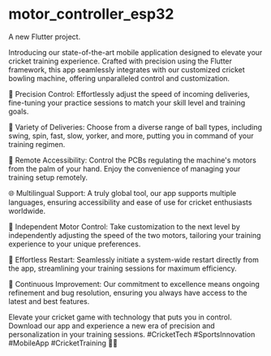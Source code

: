 # motor_controller_esp32

A new Flutter project.

Introducing our state-of-the-art mobile application designed to elevate your cricket training experience. Crafted with precision using the Flutter framework, this app seamlessly integrates with our customized cricket bowling machine, offering unparalleled control and customization.

🏏 Precision Control: Effortlessly adjust the speed of incoming deliveries, fine-tuning your practice sessions to match your skill level and training goals.

🔄 Variety of Deliveries: Choose from a diverse range of ball types, including swing, spin, fast, slow, yorker, and more, putting you in command of your training regimen.

📱 Remote Accessibility: Control the PCBs regulating the machine's motors from the palm of your hand. Enjoy the convenience of managing your training setup remotely.

🌐 Multilingual Support: A truly global tool, our app supports multiple languages, ensuring accessibility and ease of use for cricket enthusiasts worldwide.

🔄 Independent Motor Control: Take customization to the next level by independently adjusting the speed of the two motors, tailoring your training experience to your unique preferences.

🔄 Effortless Restart: Seamlessly initiate a system-wide restart directly from the app, streamlining your training sessions for maximum efficiency.

🚀 Continuous Improvement: Our commitment to excellence means ongoing refinement and bug resolution, ensuring you always have access to the latest and best features.

Elevate your cricket game with technology that puts you in control. Download our app and experience a new era of precision and personalization in your training sessions. #CricketTech #SportsInnovation #MobileApp #CricketTraining 🚀🏏


